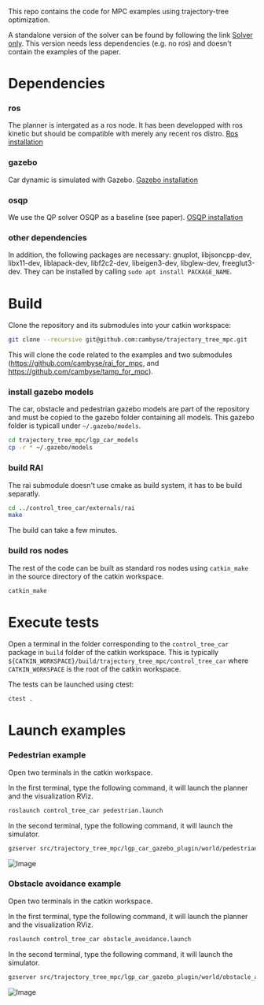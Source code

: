 This repo contains the code for MPC examples using trajectory-tree optimization.

A standalone version of the solver can be found by following the link [Solver only](https://github.com/ControlTrees/solver).
This version needs less dependencies (e.g. no ros) and doesn't contain the examples of the paper.

# Dependencies

### ros
The planner is intergated as a ros node. It has been developped with ros kinetic but should be compatible with merely any recent ros distro.
[Ros installation](https://www.ros.org/install/)

### gazebo
Car dynamic is simulated with Gazebo.
[Gazebo installation](http://gazebosim.org/tutorials?tut=ros_wrapper_versions&cat=connect_ros)

### osqp
We use the QP solver OSQP as a baseline (see paper).
[OSQP installation](https://osqp.org/docs/installation/cc++)

### other dependencies

In addition, the following packages are necessary: gnuplot, libjsoncpp-dev, libx11-dev, liblapack-dev, libf2c2-dev, libeigen3-dev, libglew-dev, freeglut3-dev.
They can be installed by calling `sudo apt install PACKAGE_NAME`.

# Build
Clone the repository and its submodules into your catkin workspace:
```bash
git clone --recursive git@github.com:cambyse/trajectory_tree_mpc.git
```
This will clone the code related to the examples and two submodules (https://github.com/cambyse/rai_for_mpc, and https://github.com/cambyse/tamp_for_mpc).

### install gazebo models
The car, obstacle and pedestrian gazebo models are part of the repository and must be copied to the gazebo folder containing all models.
This gazebo folder is typicall under `~/.gazebo/models`.
```bash
cd trajectory_tree_mpc/lgp_car_models
cp -r * ~/.gazebo/models
```

### build RAI
The rai submodule doesn't use cmake as build system, it has to be build separatly.
```bash
cd ../control_tree_car/externals/rai
make
```
The build can take a few minutes.

### build ros nodes
The rest of the code can be built as standard ros nodes using `catkin_make` in the source directory of the catkin workspace.
```bash
catkin_make
```

# Execute tests
Open a terminal in the folder corresponding to the `control_tree_car` package in `build` folder of the catkin workspace.
This is typically `${CATKIN_WORKSPACE}/build/trajectory_tree_mpc/control_tree_car` where `CATKIN_WORKSPACE` is the root of the catkin workspace.

The tests can be launched using ctest:
```bash
ctest .
```

# Launch examples

### Pedestrian example
Open two terminals in the catkin workspace.

In the first terminal, type the following command, it will launch the planner and the visualization RViz.
```bash
roslaunch control_tree_car pedestrian.launch
```

In the second terminal, type the following command, it will launch the simulator.
```bash
gzserver src/trajectory_tree_mpc/lgp_car_gazebo_plugin/world/pedestrian_4.world
```

![Image](control_tree_car/data/doc/pedestrians.png)

### Obstacle avoidance example
Open two terminals in the catkin workspace.

In the first terminal, type the following command, it will launch the planner and the visualization RViz.
```bash
roslaunch control_tree_car obstacle_avoidance.launch
```

In the second terminal, type the following command, it will launch the simulator.
```bash
gzserver src/trajectory_tree_mpc/lgp_car_gazebo_plugin/world/obstacle_avoidance_2.world
```

![Image](control_tree_car/data/doc/obstacles.png)

